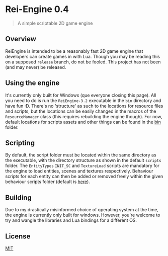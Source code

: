 # Rei-Engine 0.4

> A simple scriptable 2D game engine

## Overview
ReiEngine is intended to be a reasonably fast 2D game engine that developers can
create games in with Lua. Though you may be reading this on a supposed `release` branch, do
not be fooled. This project has not been (and may never) be released.

## Using the engine
It's currently only built for Windows (que everyone closing this page).
All you need to do is run the `ReiEngine-3.2` executable in the `bin` 
directory and have fun :D.
There's no 'structure' as such to the locations for resource files and scripts, but the locations can be easily changed
in the macros of the `ResourceManager` class (this requires rebuilding the engine though).
For now, default locations for scripts assets and other things can be found in the [bin](./bin)
folder.

## Scripting
By default, the script folder must be located within the same directory 
as the executable, with the directory structure as shown in the default 
`scripts` folder. The `EntityTypes` `INIT_SC` and `TextureLoad` scripts 
are mandatory for the engine to load entities, scenes and textures 
respectively. Behaviour scripts for each entity can then be added or 
removed freely within the given behaviour scripts folder (default is [here](./bin/scripts/Behaviour/)).

## Building
Due to my drastically misinformed choice of operating system at the time, the engine
is currently only built for windows. However, you're welcome to try and wangle the libraries
and Lua bindings for a different OS.

## License
[MIT](./LICENSE)
